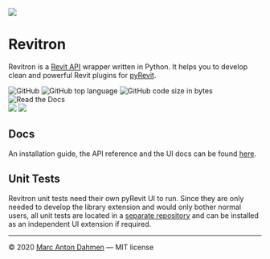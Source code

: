 ![](https://raw.githubusercontent.com/revitron/revitron/master/svg/revitron-readme.svg)

# Revitron

Revitron is a [Revit API](https://www.revitapidocs.com/) wrapper written in Python. It helps you to develop clean and powerful Revit plugins for [pyRevit](https://github.com/eirannejad/pyRevit). 

![GitHub](https://img.shields.io/github/license/revitron/revitron?color=222222)
![GitHub top language](https://img.shields.io/github/languages/top/revitron/revitron?color=222222)
![GitHub code size in bytes](https://img.shields.io/github/languages/code-size/revitron/revitron?color=222222)
![Read the Docs](https://img.shields.io/readthedocs/revitron?color=222222)     
![](https://img.shields.io/badge/Revit-2019-brightgreen)
![](https://img.shields.io/badge/Revit-2021-brightgreen)

## Docs

An installation guide, the API reference and the UI docs can be found [here](https://revitron.readthedocs.io/en/latest/index.html).     

## Unit Tests

Revitron unit tests need their own pyRevit UI to run. Since they are only needed to develop the library extension and would only bother normal users, all unit tests are located in a [separate repository](https://github.com/revitron/revitron-tests) and can be installed as an independent UI extension if required.

---

&copy; 2020 [Marc Anton Dahmen](https://marcdahmen.de) &mdash; MIT license
